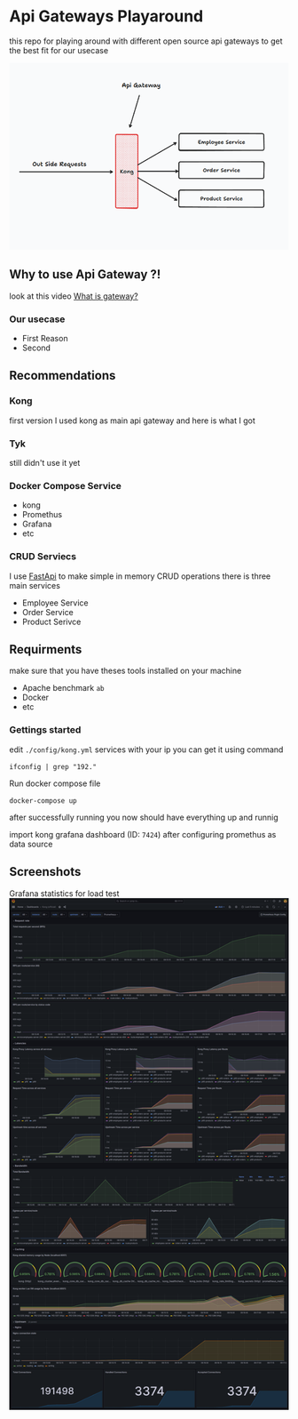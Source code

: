 # Api Gateways Playaround
this repo for playing around with different open source api gateways to get the best fit for our usecase

![Basic Structure](./imgs/basic-structure.png)

## Why to use Api Gateway ?!
look at this video [What is gateway?](https://www.youtube.com/watch?v=6ULyxuHKxg8)

### Our usecase
* First Reason
* Second




## Recommendations
### Kong
first version I used kong as main api gateway and here is what I got

### Tyk
still didn't use it yet

### Docker Compose Service
* kong
* Promethus
* Grafana
* etc


### CRUD Serviecs
I use [FastApi](https://fastapi.tiangolo.com/) to make simple in memory CRUD operations
there is three main services

* Employee Service
* Order Service
* Product Serivce


## Requirments
make sure that you have theses tools installed on your machine
* Apache benchmark `ab`
* Docker
* etc

### Gettings started
edit `./config/kong.yml` services with your ip
you can get it using command
```
ifconfig | grep "192."
```
Run docker compose file
```
docker-compose up
```

after successfully running you now should have everything up and runnig

import kong grafana dashboard (ID: `7424`) after configuring promethus as data source


## Screenshots
Grafana statistics for load test
![Grafana](./imgs/grafana.png)
